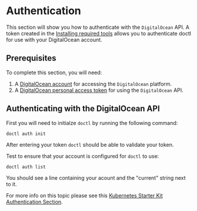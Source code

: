 # Authentication

This section will show you how to authenticate with the `DigitalOcean` API.
A token created in the [Installing required tools](installing-required-tools.md) allows you to authenticate doctl for use with your DigitalOcean account.

## Prerequisites

To complete this section, you will need:

1. A [DigitalOcean account](https://docs.digitalocean.com/products/getting-started/#sign-up) for accessing the `DigitalOcean` platform.
2. A [DigitalOcean personal access token](https://docs.digitalocean.com/reference/api/create-personal-access-token) for using the `DigitalOcean` API.

## Authenticating with the DigitalOcean API

First you will need to initialze `doctl` by running the following command:

```shell
doctl auth init
```

After entering your token `doctl` should be able to validate your token.

Test to ensure that your account is configured for `doctl` to use:

```shell
doctl auth list
```

You should see a line containing your acount and the "current" string next to it.

For more info on this topic please see this [Kubernetes Starter Kit Authentication Section](https://github.com/digitalocean/Kubernetes-Starter-Kit-Developers/tree/main/01-setup-DOKS#step-2---authenticating-to-digitalocean-api).
